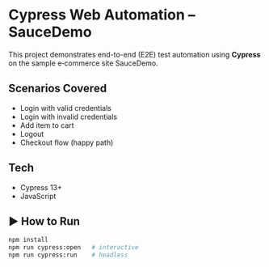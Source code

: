 # Cypress Web Automation – SauceDemo

This project demonstrates end-to-end (E2E) test automation using **Cypress** on the sample e‑commerce site SauceDemo.

##  Scenarios Covered
- Login with valid credentials
- Login with invalid credentials
- Add item to cart
- Logout
- Checkout flow (happy path)

##  Tech
- Cypress 13+
- JavaScript

## ▶ How to Run
```bash
npm install
npm run cypress:open   # interactive
npm run cypress:run    # headless


